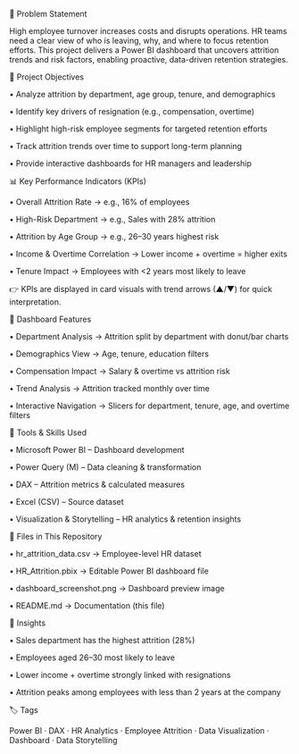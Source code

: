 🧩 Problem Statement

High employee turnover increases costs and disrupts operations. HR teams need a clear view of who is leaving, why, and where to focus retention efforts. This project delivers a Power BI dashboard that uncovers attrition trends and risk factors, enabling proactive, data-driven retention strategies.

🎯 Project Objectives

• Analyze attrition by department, age group, tenure, and demographics

• Identify key drivers of resignation (e.g., compensation, overtime)

• Highlight high-risk employee segments for targeted retention efforts

• Track attrition trends over time to support long-term planning

• Provide interactive dashboards for HR managers and leadership

📊 Key Performance Indicators (KPIs)

• Overall Attrition Rate → e.g., 16% of employees

• High-Risk Department → e.g., Sales with 28% attrition

• Attrition by Age Group → e.g., 26–30 years highest risk

• Income & Overtime Correlation → Lower income + overtime = higher exits

• Tenure Impact → Employees with <2 years most likely to leave

👉 KPIs are displayed in card visuals with trend arrows (▲/▼) for quick interpretation.

📌 Dashboard Features

• Department Analysis → Attrition split by department with donut/bar charts

• Demographics View → Age, tenure, education filters

• Compensation Impact → Salary & overtime vs attrition risk

• Trend Analysis → Attrition tracked monthly over time

• Interactive Navigation → Slicers for department, tenure, age, and overtime filters

🧮 Tools & Skills Used

• Microsoft Power BI – Dashboard development

• Power Query (M) – Data cleaning & transformation

• DAX – Attrition metrics & calculated measures

• Excel (CSV) – Source dataset

• Visualization & Storytelling – HR analytics & retention insights

📂 Files in This Repository

• hr_attrition_data.csv → Employee-level HR dataset

• HR_Attrition.pbix → Editable Power BI dashboard file

• dashboard_screenshot.png → Dashboard preview image

• README.md → Documentation (this file)

🧠 Insights

• Sales department has the highest attrition (28%)

• Employees aged 26–30 most likely to leave

• Lower income + overtime strongly linked with resignations

• Attrition peaks among employees with less than 2 years at the company

🏷 Tags

Power BI · DAX · HR Analytics · Employee Attrition · Data Visualization · Dashboard · Data Storytelling
